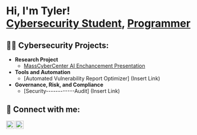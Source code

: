 <h1>Hi, I'm Tyler! <br/>
  <a href="linkedin.com/in/tyler-barros1">Cybersecurity Student</a>, <a href="linkedin.com/in/tyler-barros1">Programmer</a>

<h2>👨‍💻 Cybersecurity Projects:</h2>

- <b>Research Project</b>
  - [MassCyberCenter AI Enchancement Presentation](https://github.com/TylerJBarros/MassCyberCenter-AI-Enchancement/tree/main)
- <b>Tools and Automation</b>
  - [Automated Vulnerability Report Optimizer] (Insert Link)
- <b>Governance, Risk, and Compliance</b>
  - [Security------------Audit] (Insert Link)

<h2> 🤳 Connect with me:</h2>


[<img align="left" alt="TylerJBarros | LinkedIn" width="22px" src="https://media.cmsmax.com/fjliwncknaoc0txjp1m4f/linkedin-logo.png" />][linkedin]
[<img align="left" alt="TylerJBarros | Handshake" width="22px" src="https://encrypted-tbn0.gstatic.com/images?q=tbn:ANd9GcTUk8r5f43GjmrmlM4sqQBu4yzAIcGjYFKThQ&s" />][Handshake]



[linkedin]: linkedin.com/in/tyler-barros1
[Handshake]: https://bridgew.joinhandshake.com/profiles/44866954




<!--
**TylerJBarros/TylerJBarros** is a ✨ _special_ ✨ repository because its `README.md` (this file) appears on your GitHub profile.

Here are some ideas to get you started:

- 🔭 I’m currently working on ...
- 🌱 I’m currently learning ...
- 👯 I’m looking to collaborate on ...
- 🤔 I’m looking for help with ...
- 💬 Ask me about ...
- 📫 How to reach me: ...
- 😄 Pronouns: ...
- ⚡ Fun fact: ...
-->
